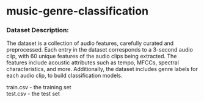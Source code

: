 # music-genre-classification

### Dataset Description:
The dataset is a collection of audio features, carefully curated and preprocessed. Each entry in the dataset corresponds to a 3-second audio clip, with 60 unique features of the audio clips being extracted. The features include acoustic attributes such as tempo, MFCCs, spectral characteristics, and more. Additionally, the dataset includes genre labels for each audio clip, to build classification models.

train.csv - the training set </br>
test.csv - the test set
